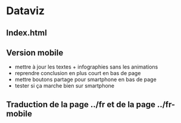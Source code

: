 # Dataviz

## Index.html


## Version mobile
- mettre à jour les textes + infographies sans les animations
- reprendre conclusion en plus court en bas de page
- mettre boutons partage pour smartphone en bas de page
- tester si ça marche bien sur smartphone

## Traduction de la page ../fr et de la page ../fr-mobile
